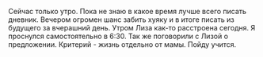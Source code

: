 Сейчас только утро. Пока не знаю в какое время лучше всего писать дневник. Вечером огромен шанс забить хуяку и в итоге писать из будущего за вчерашний день. Утром Лиза как-то расстроена сегодня. Я проснулся самостоятельно в 6:30. Так же поговорили с Лизой о предложении. Критерий - жизнь отдельно от мамы. Пойду учится.


